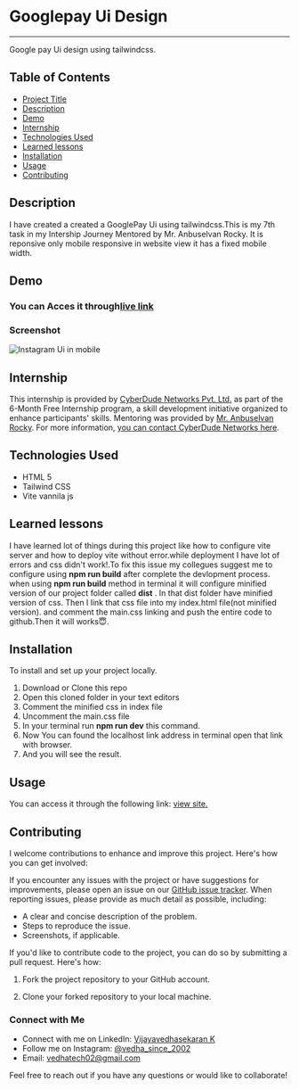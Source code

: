 # Googlepay Ui Design
 ---
Google pay Ui design using tailwindcss.

## Table of Contents
- [Project Title](#project-title)
- [Description](#description)
- [Demo](#demo)
- [Internship](#internship)
- [Technologies Used](#technologies-used)
- [Learned lessons](#Learned-lessons)
- [Installation](#installation)
- [Usage](#usage)
- [Contributing](#contributing)


## Description

I have created a created a GooglePay  Ui using tailwindcss.This is my 7th task in my Intership Journey Mentored by Mr. Anbuselvan Rocky. It is reponsive only mobile responsive in website view it has a fixed mobile width.

## Demo

### You can Acces it through[live link](https://vedhatech002.github.io/gpay-ui/)

### Screenshot
   
![Instagram Ui in mobile](/public/img/screenshot.gif)
    


## Internship

This internship is provided by [CyberDude Networks Pvt. Ltd.](https://youtube.com/cyberdudenetworks) as part of the 6-Month Free Internship program, a skill development initiative organized to enhance participants' skills. Mentoring was provided by [Mr. Anbuselvan Rocky](https://instagram.com/anbuselvanrocky). For more information, [you can contact CyberDude Networks here](https://cyberdudenetworks.com).

## Technologies Used

- HTML 5
- Tailwind CSS
- Vite vannila js  

## Learned lessons

 I have learned lot of things during this project like how to configure vite server and how to deploy vite without error.while deployment I have lot of errors and css didn't work!.To fix this issue my collegues suggest me to configure using **npm run build** after complete the devlopment process. when using **npm run build** method in terminal it will configure minified version of our project folder called **dist** . In that dist folder have minified version of css. Then I link that css file into my index.html file(not minified version). and comment the main.css linking and push the entire code to github.Then it will works😇. 

## Installation

To install and set up your project locally.

1. Download or Clone this repo
2. Open this cloned folder in your text editors
3. Comment the minified css in index file 
4. Uncomment the main.css file
5. In your terminal run **npm run dev** this command.
6. Now You can found the localhost link address in terminal open that link with browser. 
7. And you will see the result.


## Usage

You can access it through the following link: [view site.](hhttps://vedhatech002.github.io/gpay-ui/)

## Contributing

I welcome contributions to enhance and improve this project. Here's how you can get involved:

If you encounter any issues with the project or have suggestions for improvements, please open an issue on our [GitHub issue tracker](https://github.com/vedhatech002/vedhatech002Cv.git/issues). When reporting issues, please provide as much detail as possible, including:

- A clear and concise description of the problem.
- Steps to reproduce the issue.
- Screenshots, if applicable.

If you'd like to contribute code to the project, you can do so by submitting a pull request. Here's how:

1. Fork the project repository to your GitHub account.

2. Clone your forked repository to your local machine.

### Connect with Me
- Connect with me on LinkedIn: [Vijayavedhasekaran K](www.linkedin.com/in/vijayavedhasekaran002)
- Follow me on Instagram: [@vedha_since_2002](https://www.instagram.com/vedha_since_2002/)
- Email: [vedhatech02@gmail.com](mailto:vedhatech02@gmail.com)

Feel free to reach out if you have any questions or would like to collaborate!

